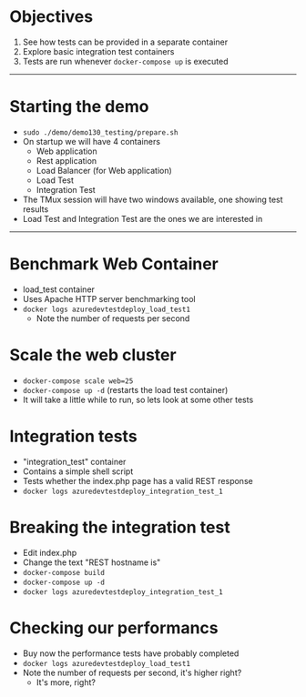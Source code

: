 # Objectives

1. See how tests can be provided in a separate container
2. Explore basic integration test containers
3. Tests are run whenever `docker-compose up` is executed

---

# Starting the demo

  * `sudo ./demo/demo130_testing/prepare.sh`
  * On startup we will have 4 containers
    * Web application
    * Rest application
    * Load Balancer (for Web application)
    * Load Test
    * Integration Test
  * The TMux session will have two windows available, one showing test results
  * Load Test and Integration Test are the ones we are interested in

---

# Benchmark Web Container

  * load_test container
  * Uses Apache HTTP server benchmarking tool
  * `docker logs azuredevtestdeploy_load_test1`
    * Note the number of requests per second

# Scale the web cluster

  * `docker-compose scale web=25`
  * `docker-compose up -d` (restarts the load test container)
  * It will take a little while to run, so lets look at some other tests

# Integration tests

  * "integration_test" container
  * Contains a simple shell script
  * Tests whether the index.php page has a valid REST response
  * `docker logs azuredevtestdeploy_integration_test_1`

# Breaking the integration test

  * Edit index.php
  * Change the text "REST hostname is"
  * `docker-compose build`
  * `docker-compose up -d`
  * `docker logs azuredevtestdeploy_integration_test_1`

# Checking our performancs

  * Buy now the performance tests have probably completed
  * `docker logs azuredevtestdeploy_load_test1`
  * Note the number of requests per second, it's higher right?
    * It's more, right?
